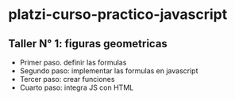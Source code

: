 # platzi-curso-practico-javascript

## Taller N° 1: figuras geometricas

- Primer paso. definir las formulas
- Segundo paso: implementar las formulas en javascript
- Tercer paso: crear funciones
- Cuarto paso: integra JS con HTML
